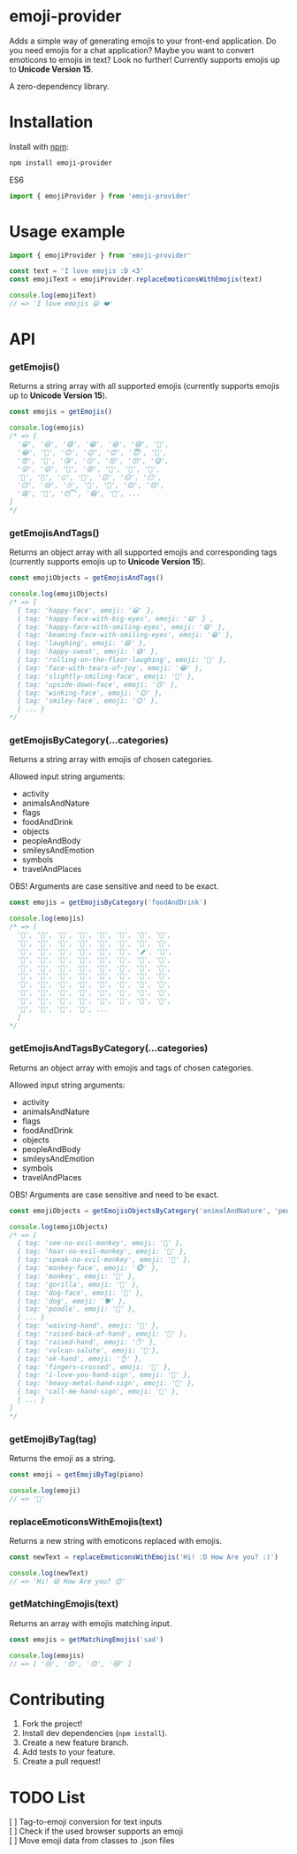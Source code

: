 # emoji-provider
Adds a simple way of generating emojis to your front-end application. Do you need emojis for a chat application? Maybe you want to convert emoticons to emojis in text? Look no further! Currently supports emojis up to **Unicode Version 15**.

A zero-dependency library.

# Installation

Install with [npm](https://www.npmjs.org/):
```bash
npm install emoji-provider
```

ES6
```js
import { emojiProvider } from 'emoji-provider'
```

# Usage example

```js
import { emojiProvider } from 'emoji-provider'

const text = 'I love emojis :D <3'
const emojiText = emojiProvider.replaceEmoticonsWithEmojis(text)

console.log(emojiText)
// => 'I love emojis 😃 ❤️'

```

# API
### getEmojis()
Returns a string array with all supported emojis (currently supports emojis up to **Unicode Version 15**).

```js
const emojis = getEmojis()

console.log(emojis)
/* => [
  '😀', '😃', '😄', '😁', '😆', '😅', '🤣',
  '😂', '🙂', '🙃', '😉', '😊', '😇', '🥰',
  '😍', '🤩', '😘', '😗', '😚', '😙', '😋',
  '😛', '😜', '🤪', '😝', '🤑', '🤗', '🤭',
  '🤫', '🤔', '🤐', '🤨', '😐', '😑', '😶',
  '😏', '😒', '🙄', '😬', '🤥', '😌', '😔', 
  '😪', '🤤', '😴', '😷', '🤒', ... 
]
*/
```

### getEmojisAndTags()
Returns an object array with all supported emojis and corresponding tags (currently supports emojis up to **Unicode Version 15**).

```js
const emojiObjects = getEmojisAndTags()

console.log(emojiObjects)
/* => [
  { tag: 'happy-face', emoji: '😀' }, 
  { tag: 'happy-face-with-big-eyes', emoji: '😃' } ,
  { tag: 'happy-face-with-smiling-eyes', emoji: '😄' },
  { tag: 'beaming-face-with-smiling-eyes', emoji: '😁' },
  { tag: 'laughing', emoji: '😆' },
  { tag: 'happy-sweat', emoji: '😅' },
  { tag: 'rolling-on-the-floor-laughing', emoji: '🤣' },
  { tag: 'face-with-tears-of-joy', emoji: '😂' },
  { tag: 'slightly-smiling-face', emoji: '🙂' },
  { tag: 'upside-down-face', emoji: '🙃' },
  { tag: 'winking-face', emoji: '😉' },
  { tag: 'smiley-face', emoji: '😊' },
  { ... } 
*/
```

### getEmojisByCategory(...categories)
Returns a string array with emojis of chosen categories.

Allowed input string arguments: 
* activity
* animalsAndNature
* flags
* foodAndDrink
* objects
* peopleAndBody
* smileysAndEmotion
* symbols
* travelAndPlaces

OBS! Arguments are case sensitive and need to be exact.

```js
const emojis = getEmojisByCategory('foodAndDrink')

console.log(emojis)
/* => [
  '🍇', '🍈', '🍉', '🍊', '🍋', '🍌', '🍍', '🥭', 
  '🍎', '🍏', '🍐', '🍑', '🍒', '🍓', '🥝', '🍅', 
  '🥥', '🥑', '🍆', '🥔', '🥕', '🌽', '🌶', '🥒', 
  '🥬', '🥦', '🥜', '🍞', '🥐', '🥖', '🥨', '🥯', 
  '🥞', '🧀', '🍖', '🍗', '🥩', '🥓', '🍔', '🍟',
  '🍕', '🌭', '🥪', '🌮', '🌯', '🥙', '🥚', '🍳',
  '🥘', '🍲', '🥣', '🥗', '🍿', '🧂', '🥫', '🍱',
  '🍘', '🍙', '🍚', '🍛', '🍜', '🍝', '🍠', '🍢', 
  '🍣', '🍤', '🍥', '🍮', '🍡', '🥟', '🥠', '🥡', 
  '🍦', '🍧', '🍨', '🍩', ... 
  ]
*/
```

### getEmojisAndTagsByCategory(...categories)
Returns an object array with emojis and tags of chosen categories.

Allowed input string arguments: 
* activity
* animalsAndNature
* flags
* foodAndDrink
* objects
* peopleAndBody
* smileysAndEmotion
* symbols
* travelAndPlaces

OBS! Arguments are case sensitive and need to be exact.

```js
const emojiObjects = getEmojisObjectsByCategory('animalAndNature', 'peopleAndBody')

console.log(emojiObjects)
/* => [
  { tag: 'see-no-evil-monkey', emoji: '🙈' },
  { tag: 'hear-no-evil-monkey', emoji: '🙉' },
  { tag: 'speak-no-evil-monkey', emoji: '🙊' },
  { tag: 'monkey-face', emoji: '🐵' },
  { tag: 'monkey', emoji: '🐒' },
  { tag: 'gorilla', emoji: '🦍' },
  { tag: 'dog-face', emoji: '🐶' },
  { tag: 'dog', emoji: '🐕' },
  { tag: 'poodle', emoji: '🐩' },
  { ... }
  { tag: 'waiving-hand', emoji: '👋' },
  { tag: 'raised-back-of-hand', emoji: '🤚' },
  { tag: 'raised-hand', emoji: '✋' },
  { tag: 'vulcan-salute', emoji: '🖖'},
  { tag: 'ok-hand', emoji: '👌' },
  { tag: 'fingers-crossed', emoji: '🤞' },
  { tag: 'i-love-you-hand-sign', emoji: '🤟' },
  { tag: 'heavy-metal-hand-sign', emoji: '🤘' },
  { tag: 'call-me-hand-sign', emoji: '🤙' },
  { ... }
]
*/
```

### getEmojiByTag(tag)
Returns the emoji as a string.

```js
const emoji = getEmojiByTag(piano)

console.log(emoji)
// => '🎹'
```

### replaceEmoticonsWithEmojis(text)
Returns a new string with emoticons replaced with emojis.

```js
const newText = replaceEmoticonsWithEmojis('Hi! :D How Are you? :)')

console.log(newText)
// => 'Hi! 😃 How Are you? 😊'
```

### getMatchingEmojis(text)
Returns an array with emojis matching input.

```js
const emojis = getMatchingEmojis('sad')

console.log(emojis)
// => [ '😢', '😞', '😓', '😿' ]
```

# Contributing
1. Fork the project!
2. Install dev dependencies (```npm install```).
3. Create a new feature branch.
4. Add tests to your feature.
5. Create a pull request!

# TODO List
[ ] Tag-to-emoji conversion for text inputs<br>
[ ] Check if the used browser supports an emoji<br>
[ ] Move emoji data from classes to .json files
